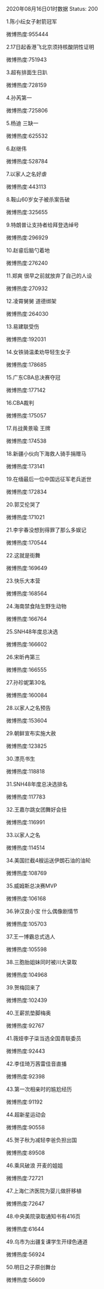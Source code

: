 2020年08月16日01时数据
Status: 200

1.陈小纭女子射箭冠军

微博热度:955444

2.17日起香港飞北京须持核酸阴性证明

微博热度:751943

3.超有排面生日趴

微博热度:728159

4.孙芮第一

微博热度:725806

5.杨迪 三缺一

微博热度:625532

6.赵继伟

微博热度:528784

7.以家人之名好虐

微博热度:443113

8.鞍山60岁女子被杀案告破

微博热度:325655

9.特朗普让支持者给拜登选绰号

微博热度:296929

10.赵睿后脑勺着地

微博热度:276240

11.郑爽 很早之前就放弃了自己的人设

微博热度:270932

12.凌霄舅舅 道德绑架

微博热度:264030

13.易建联受伤

微博热度:192031

14.女铁骑温柔劝导轻生女子

微博热度:178685

15.广东CBA总决赛夺冠

微博热度:177142

16.CBA裁判

微博热度:175057

17.肖战黄景瑜 王牌

微博热度:174538

18.新疆小伙向下海救人骑手捐赠马

微博热度:173141

19.在缅最后一位中国远征军老兵逝世

微博热度:172834

20.郭艾伦哭了

微博热度:171021

21.李宇春没想到得罪了那么多娱记

微博热度:170544

22.这就是街舞

微博热度:169649

23.快乐大本营

微博热度:168564

24.海南禁食陆生野生动物

微博热度:166764

25.SNH48年度总决选

微博热度:166602

26.宋昕冉第三

微博热度:166555

27.孙珍妮第30名

微博热度:160084

28.以家人之名预告

微博热度:153604

29.朝鲜宣布实施大赦

微博热度:123825

30.漂亮书生

微博热度:118818

31.SNH48年度总决选排名

微博热度:117783

32.王嘉尔跳女团舞好会扭

微博热度:116991

33.以家人之名

微博热度:114514

34.美国拦截4艘运送伊朗石油的油轮

微博热度:108769

35.威姆斯总决赛MVP

微博热度:106168

36.钟汉良小宝 什么偶像剧情节

微博热度:105703

37.王一博霸总式选人

微博热度:105598

38.三胞胎姐妹同时被川大录取

微博热度:104968

39.贺梅回来了

微博热度:102439

40.王薪凯垫脚梅奥

微博热度:92767

41.薇娅李子柒当选全国青联委员

微博热度:92443

42.李佳琦万茜雷佳音直播

微博热度:92398

43.第一次相亲时的尴尬经历

微博热度:91192

44.超新星运动会

微博热度:90558

45.贺子秋为减轻李爸负担出国

微博热度:89508

46.乘风破浪 开麦的姐姐

微博热度:72721

47.上海仁济医院为婴儿做肝移植

微博热度:72647

48.中央美院录取通知书有416页

微博热度:61644

49.乌市为出疆复课学生开绿色通道

微博热度:56924

50.明日之子原创舞台

微博热度:56609

